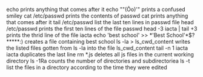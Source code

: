 echo prints anything that comes after it
echo "\"(Ôo)'" prints a confused smiley
cat /etc/passwd prints the contents of passwd
cat prints anything that comes after it
tail /etc/passwd list the last ten lines in passwd file
head /etc/passwd prints the first ten lines of the file passwd
head -3 iacta | tail +3 prints the thrid line of the file iacta
echo 'best school' >> \*\'Best School\'\*$\?\*\*\*\*\*:) creates a file containing best school
ls -la > ls_cwd_content writes the listed files gotten from ls -la into the file ls_cwd_content
tail -n 1 iacta iacta duplicates the last line
rm *.js deletes all js files in the current working directory
ls -1Ra counts the number of directories and subdirectoriea
ls -t list the files in a directory according to the time they were edited
